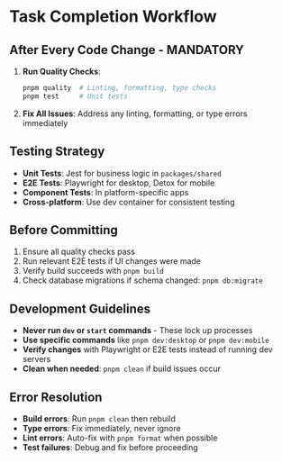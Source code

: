 # Task Completion Workflow

## After Every Code Change - MANDATORY

1. **Run Quality Checks**:

   ```bash
   pnpm quality  # Linting, formatting, type checks
   pnpm test     # Unit tests
   ```

2. **Fix All Issues**: Address any linting, formatting, or type errors immediately

## Testing Strategy

- **Unit Tests**: Jest for business logic in `packages/shared`
- **E2E Tests**: Playwright for desktop, Detox for mobile
- **Component Tests**: In platform-specific apps
- **Cross-platform**: Use dev container for consistent testing

## Before Committing

1. Ensure all quality checks pass
2. Run relevant E2E tests if UI changes were made
3. Verify build succeeds with `pnpm build`
4. Check database migrations if schema changed: `pnpm db:migrate`

## Development Guidelines

- **Never run `dev` or `start` commands** - These lock up processes
- **Use specific commands** like `pnpm dev:desktop` or `pnpm dev:mobile`
- **Verify changes** with Playwright or E2E tests instead of running dev servers
- **Clean when needed**: `pnpm clean` if build issues occur

## Error Resolution

- **Build errors**: Run `pnpm clean` then rebuild
- **Type errors**: Fix immediately, never ignore
- **Lint errors**: Auto-fix with `pnpm format` when possible
- **Test failures**: Debug and fix before proceeding
